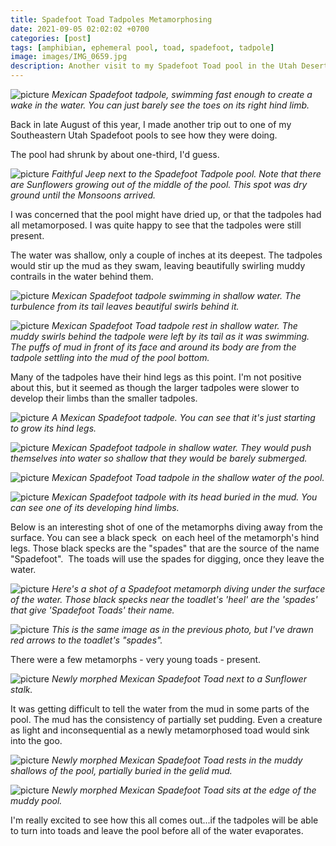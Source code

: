 ```yaml
---
title: Spadefoot Toad Tadpoles Metamorphosing
date: 2021-09-05 02:02:02 +0700
categories: [post]
tags: [amphibian, ephemeral pool, toad, spadefoot, tadpole]
image: images/IMG_0659.jpg
description: Another visit to my Spadefoot Toad pool in the Utah Desert
---
```


![picture](images/IMG_0659.jpg)
*Mexican Spadefoot tadpole, swimming fast enough to create a wake in the water. You can just barely see the toes on its right hind limb.*

Back in late August of this year, I made another trip out to one of my Southeastern Utah Spadefoot pools to see how they were doing.

The pool had shrunk by about one-third, I'd guess.

![picture](images/IMG_0598.jpg)
*Faithful Jeep next to the Spadefoot Tadpole pool. Note that there are Sunflowers growing out of the middle of the pool. This spot was dry ground until the Monsoons arrived.*

I was concerned that the pool might have dried up, or that the tadpoles had all metamorposed. I was quite happy to see that the tadpoles were still present.

The water was shallow, only a couple of inches at its deepest. The tadpoles would stir up the mud as they swam, leaving beautifully swirling muddy contrails in the water behind them.

![picture](images/IMG_0610.jpg)
*Mexican Spadefoot tadpole swimming in shallow water. The turbulence from its tail leaves beautiful swirls behind it.*

![picture](images/IMG_0615.jpg)
*Mexican Spadefoot Toad tadpole rest in shallow water. The muddy swirls behind the tadpole were left by its tail as it was swimming. The puffs of mud in front of its face and around its body are from the tadpole settling into the mud of the pool bottom.*

Many of the tadpoles have their hind legs as this point. I'm not positive about this, but it seemed as though the larger tadpoles were slower to develop their limbs than the smaller tadpoles.

![picture](images/IMG_0593.jpg)
*A Mexican Spadefoot tadpole. You can see that it's just starting to grow its hind legs.*

![picture](images/IMG_0596.jpg)
*Mexican Spadefoot tadpole in shallow water. They would push themselves into water so shallow that they would be barely submerged.*

![picture](images/IMG_0709-1.jpg)
*Mexican Spadefoot Toad tadpole in the shallow water of the pool.*

![picture](images/IMG_0606.jpg)
*Mexican Spadefoot tadpole with its head buried in the mud. You can see one of its developing hind limbs.*

Below is an interesting shot of one of the metamorphs diving away from the surface. You can see a black speck  on each heel of the metamorph's hind legs. Those black specks are the "spades" that are the source of the name "Spadefoot".  The toads will use the spades for digging, once they leave the water.

![picture](images/IMG_0815-1024x855.jpg)
*Here's a shot of a Spadefoot metamorph diving under the surface of the water. Those black specks near the toadlet's 'heel' are the 'spades' that give 'Spadefoot Toads' their name.*

![picture](images/IMG_0815-1-arrow.jpg)
*This is the same image as in the previous photo, but I've drawn red arrows to the toadlet's "spades".*

There were a few metamorphs - very young toads - present.

![picture](images/IMG_0641.jpg)
*Newly morphed Mexican Spadefoot Toad next to a Sunflower stalk.*

It was getting difficult to tell the water from the mud in some parts of the pool. The mud has the consistency of partially set pudding. Even a creature as light and inconsequential as a newly metamorphosed toad would sink into the goo.

![picture](images/IMG_0655.jpg)
*Newly morphed Mexican Spadefoot Toad rests in the muddy shallows of the pool, partially buried in the gelid mud.*

![picture](images/IMG_0657.jpg)
*Newly morphed Mexican Spadefoot Toad sits at the edge of the muddy pool.*

I'm really excited to see how this all comes out...if the tadpoles will be able to turn into toads and leave the pool before all of the water evaporates.
